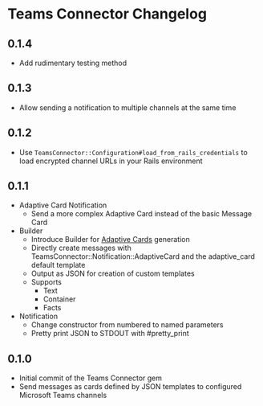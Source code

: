 # Teams Connector Changelog

0.1.4
---
- Add rudimentary testing method

0.1.3
---
- Allow sending a notification to multiple channels at the same time

0.1.2
---
- Use `TeamsConnector::Configuration#load_from_rails_credentials` to load encrypted channel URLs in your Rails environment

0.1.1
---
- Adaptive Card Notification
  - Send a more complex Adaptive Card instead of the basic Message Card
- Builder
  - Introduce Builder for [Adaptive Cards](https://docs.microsoft.com/en-us/outlook/actionable-messages/adaptive-card) generation
  - Directly create messages with TeamsConnector::Notification::AdaptiveCard and the adaptive_card default template
  - Output as JSON for creation of custom templates
  - Supports
    - Text
    - Container
    - Facts
- Notification 
  - Change constructor from numbered to named parameters
  - Pretty print JSON to STDOUT with #pretty_print

0.1.0
---
- Initial commit of the Teams Connector gem
- Send messages as cards defined by JSON templates to configured Microsoft Teams channels
